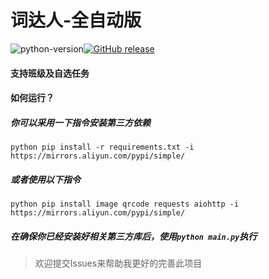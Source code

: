 # 词达人-全自动版

![python-version](https://img.shields.io/badge/python-3.9.4-brightgreen.svg)[![GitHub release](https://img.shields.io/github/v/release/Rain-shadow/cdr.svg)](https://github.com/Rain-shadow/cdr/releases/latest)

#### 支持班级及自选任务
#### 如何运行？
##### 你可以采用一下指令安装第三方依赖
`python pip install -r requirements.txt -i https://mirrors.aliyun.com/pypi/simple/`
##### 或者使用以下指令
`python pip install image qrcode requests aiohttp -i https://mirrors.aliyun.com/pypi/simple/`
##### 在确保你已经安装好相关第三方库后，使用`python main.py`执行

> 欢迎提交Issues来帮助我更好的完善此项目
